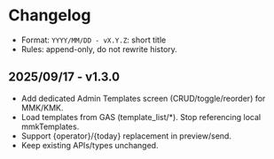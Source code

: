 # Changelog
- Format: `YYYY/MM/DD - vX.Y.Z`: short title
- Rules: append-only, do not rewrite history.

## 2025/09/17 - v1.3.0
- Add dedicated Admin Templates screen (CRUD/toggle/reorder) for MMK/KMK.
- Load templates from GAS (template_list/*). Stop referencing local mmkTemplates.
- Support {operator}/{today} replacement in preview/send.
- Keep existing APIs/types unchanged.
